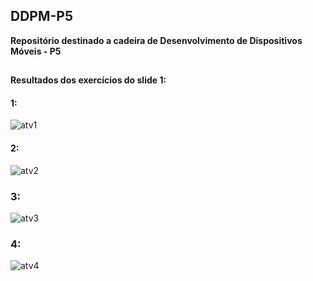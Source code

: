 ## DDPM-P5

**Repositório destinado a cadeira de Desenvolvimento de Dispositivos Móveis - P5**
##

#### Resultados dos exercícios do slide 1:

#### 1:
![atv1](https://github.com/user-attachments/assets/1831a23d-752e-4528-98d1-4d8bf375b83e)

#### 2:
![atv2](https://github.com/user-attachments/assets/a27b99b0-d69d-489d-bfac-4caf46291c69)

### 3:
![atv3](https://github.com/user-attachments/assets/1e979a1a-d093-4b4d-ba1a-be1a5e790eb5)

### 4:
![atv4](https://github.com/user-attachments/assets/b2b372a2-6ae1-44cc-939e-6b256f5f9522)






